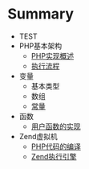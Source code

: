 # Summary

* TEST
* PHP基本架构
   * [PHP实现概述](base_introduction.md)
   * [执行流程](base_process.md)
* 变量
   * 基本类型
   * 数组
   * [常量](var_common.md)
* 函数
   * [用户函数的实现](yong_hu_han_shu_de_shi_xian.md)
* Zend虚拟机
   * [PHP代码的编译](zend_compile.md)
   * [Zend执行引擎](zend_executor.md)
